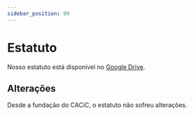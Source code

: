 ```yaml
---
sidebar_position: 99
---
```


# Estatuto

Nosso estatuto está disponível no [Google Drive](https://drive.google.com/file/d/1IkP7qYwvtdDc9CRiKueyjZ8bESRsDUS5/view).

## Alterações

Desde a fundação do CACiC, o estatuto não sofreu alterações.
